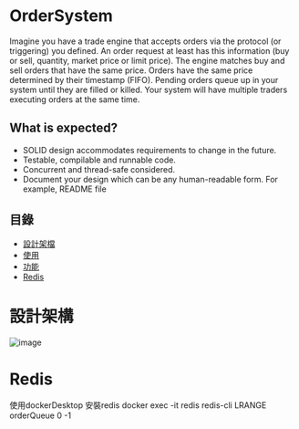 # OrderSystem

Imagine you have a trade engine that accepts orders via the protocol (or triggering) 
you defined. An order request at least has this information (buy or sell, quantity, 
market price or limit price).
The engine matches buy and sell orders that have the same price. Orders have the 
same price determined by their timestamp (FIFO). Pending orders queue up in your 
system until they are filled or killed. Your system will have multiple traders executing 
orders at the same time.
## What is expected?
- SOLID design accommodates requirements to change in the future.
- Testable, compilable and runnable code.
- Concurrent and thread-safe considered.
- Document your design which can be any human-readable form. For example, 
README file

## 目錄

- [設計架檔](#設計架構)
- [使用](#使用)
- [功能](#功能)
- [Redis](#Redis)

# 設計架構
![image](https://github.com/alar2000kimo5/OrderSystem/assets/79575202/08b72433-2ae4-4dca-bcad-68c7d85f01da)



# Redis
使用dockerDesktop 安裝redis
docker exec -it redis redis-cli
LRANGE orderQueue 0 -1







